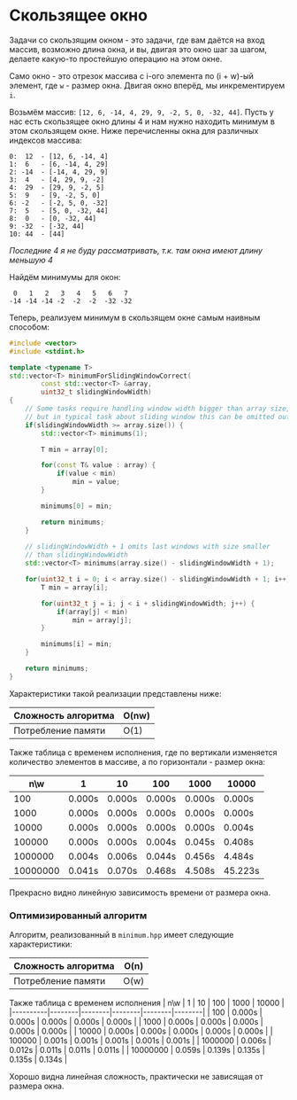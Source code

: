 # Скользящее окно
Задачи со скользящим окном - это задачи, где вам даётся на вход массив, возможно длина окна, и вы, двигая это окно шаг за шагом, делаете какую-то простейшую операцию на этом окне.

Само окно - это отрезок массива с i-ого элемента по (i + w)-ый элемент, где `w` - размер окна. Двигая окно вперёд, мы инкрементируем `i`.

Возьмём массив:
`[12, 6, -14, 4, 29, 9, -2, 5, 0, -32, 44]`.
Пусть у нас есть скользящее окно длины 4 и нам нужно находить минимум в этом скользящем окне. Ниже перечисленны окна для различных индексов массива:
```
0:  12  - [12, 6, -14, 4] 
1:  6   - [6, -14, 4, 29]
2: -14  - [-14, 4, 29, 9]
3:  4   - [4, 29, 9, -2]
4:  29  - [29, 9, -2, 5]
5:  9   - [9, -2, 5, 0]
6: -2   - [-2, 5, 0, -32]
7:  5   - [5, 0, -32, 44]
8:  0   - [0, -32, 44]
9: -32  - [-32, 44]
10: 44  - [44]
```
*Последние 4 я не буду рассматривать, т.к. там окна имеют длину меньшую 4*

Найдём минимумы для окон:
```
 0   1   2   3   4   5   6   7  
-14 -14 -14 -2  -2  -2  -32 -32
```

Теперь, реализуем минимум в скользящем окне самым наивным способом:
```cpp
#include <vector>
#include <stdint.h>

template <typename T>
std::vector<T> minimumForSlidingWindowCorrect(
        const std::vector<T> &array,
        uint32_t slidingWindowWidth)
{
    // Some tasks require handling window width bigger than array size,
    // but in typical task about sliding window this can be omitted out.
    if(slidingWindowWidth >= array.size()) {
        std::vector<T> minimums(1);

        T min = array[0];

        for(const T& value : array) {
            if(value < min)
                min = value;
        }

        minimums[0] = min;

        return minimums;
    }
    
    // slidingWindowWidth + 1 omits last windows with size smaller
    // than slidingWindowWidth
    std::vector<T> minimums(array.size() - slidingWindowWidth + 1);

    for(uint32_t i = 0; i < array.size() - slidingWindowWidth + 1; i++) {
        T min = array[i];

        for(uint32_t j = i; j < i + slidingWindowWidth; j++) {
            if(array[j] < min)
                min = array[j];
        }

        minimums[i] = min;
    }

    return minimums;
}
```

Характеристики такой реализации представлены ниже:

| Сложность алгоритма | O(nw) |
|---------------------|-------|
| Потребление памяти  | O(1)  |

Также таблица с временем исполнения, где по вертикали изменяется количество элементов в массиве, а по горизонтали - размер окна:

| n\w      | 1      | 10     | 100    | 1000   | 10000   |
|----------|--------|--------|--------|--------|---------|
| 100      | 0.000s | 0.000s | 0.000s | 0.000s | 0.000s  |
| 1000     | 0.000s | 0.000s | 0.000s | 0.000s | 0.000s  |
| 10000    | 0.000s | 0.000s | 0.000s | 0.000s | 0.004s  |
| 100000   | 0.000s | 0.000s | 0.004s | 0.045s | 0.408s  |
| 1000000  | 0.004s | 0.006s | 0.044s | 0.456s | 4.484s  |
| 10000000 | 0.041s | 0.070s | 0.468s | 4.508s | 45.223s |

Прекрасно видно линейную зависимость времени от размера окна.

### Оптимизированный алгоритм

Алгоритм, реализованный в `minimum.hpp` имеет следующие характеристики:

| Сложность алгоритма | O(n) |
|---------------------|------|
| Потребление памяти  | O(w) |

Также таблица с временем исполнения
| n\w      | 1      | 10     | 100    | 1000   | 10000  |
|----------|--------|--------|--------|--------|--------|
| 100      | 0.000s | 0.000s | 0.000s | 0.000s | 0.000s |
| 1000     | 0.000s | 0.000s | 0.000s | 0.000s | 0.000s |
| 10000    | 0.000s | 0.000s | 0.000s | 0.000s | 0.000s |
| 100000   | 0.001s | 0.001s | 0.001s | 0.001s | 0.001s |
| 1000000  | 0.006s | 0.012s | 0.011s | 0.011s | 0.011s |
| 10000000 | 0.059s | 0.139s | 0.135s | 0.135s | 0.134s |

Хорошо видна линейная сложность, практически не зависящая от размера окна.